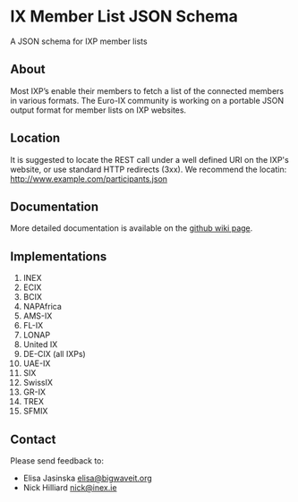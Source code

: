 IX Member List JSON Schema
===========

A JSON schema for IXP member lists 

## About 
Most IXP’s enable their members to fetch a list of the connected members in various formats. The Euro-IX community is working on a portable JSON output format for member lists on IXP websites.

## Location
It is suggested to locate the REST call under a well defined URI on the IXP's website, or use standard HTTP redirects (3xx). We recommend the locatin: http://www.example.com/participants.json

## Documentation
More detailed documentation is available on the [github wiki page](https://github.com/euro-ix/json-schemas/wiki).

## Implementations
01. INEX
02. ECIX
03. BCIX
04. NAPAfrica
05. AMS-IX
06. FL-IX
07. LONAP
08. United IX
09. DE-CIX (all IXPs)
10. UAE-IX
11. SIX
12. SwissIX
13. GR-IX
14. TREX
15. SFMIX

## Contact
Please send feedback to: 
* Elisa Jasinska <elisa@bigwaveit.org>
* Nick Hilliard <nick@inex.ie>
